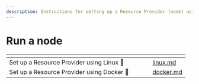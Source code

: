 ```yaml
---
description: Instructions for setting up a Resource Provider (node) using Linux or Docker
---
```


# Run a node

<table data-view="cards"><thead><tr><th></th><th></th><th></th><th data-hidden data-card-cover data-type="files"></th><th data-hidden data-card-target data-type="content-ref"></th></tr></thead><tbody><tr><td>Set up a Resource Provider using Linux 🐧</td><td></td><td></td><td></td><td><a href="linux.md">linux.md</a></td></tr><tr><td>Set up a Resource Provider using Docker 🐳</td><td></td><td></td><td></td><td><a href="docker.md">docker.md</a></td></tr></tbody></table>
